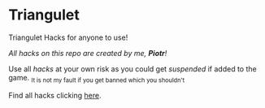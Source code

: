 # Triangulet
Triangulet Hacks for anyone to use!

*All hacks on this repo are created by me, **Piotr**!*

Use all  _hacks_ at your own risk as you could get _suspended_ if added to the game.
<sub>It is not my fault if you get banned which you shouldn't</sub>

Find all hacks clicking [here](https://github.com/Piotr1178/Triangulet/tree/main/hacks).

